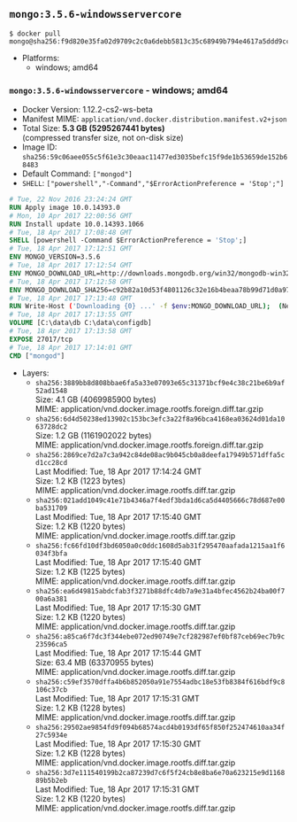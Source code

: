 ## `mongo:3.5.6-windowsservercore`

```console
$ docker pull mongo@sha256:f9d820e35fa02d9709c2c0a6debb5813c35c68949b794e4617a5ddd9cc532b97
```

-	Platforms:
	-	windows; amd64

### `mongo:3.5.6-windowsservercore` - windows; amd64

-	Docker Version: 1.12.2-cs2-ws-beta
-	Manifest MIME: `application/vnd.docker.distribution.manifest.v2+json`
-	Total Size: **5.3 GB (5295267441 bytes)**  
	(compressed transfer size, not on-disk size)
-	Image ID: `sha256:59c06aee055c5f61e3c30eaac11477ed3035befc15f9de1b53659de152b68483`
-	Default Command: `["mongod"]`
-	`SHELL`: `["powershell","-Command","$ErrorActionPreference = 'Stop';"]`

```dockerfile
# Tue, 22 Nov 2016 23:24:24 GMT
RUN Apply image 10.0.14393.0
# Mon, 10 Apr 2017 22:00:56 GMT
RUN Install update 10.0.14393.1066
# Tue, 18 Apr 2017 17:08:48 GMT
SHELL [powershell -Command $ErrorActionPreference = 'Stop';]
# Tue, 18 Apr 2017 17:12:51 GMT
ENV MONGO_VERSION=3.5.6
# Tue, 18 Apr 2017 17:12:54 GMT
ENV MONGO_DOWNLOAD_URL=http://downloads.mongodb.org/win32/mongodb-win32-x86_64-2008plus-ssl-3.5.6-signed.msi
# Tue, 18 Apr 2017 17:12:58 GMT
ENV MONGO_DOWNLOAD_SHA256=c92b82a10d53f4801126c32e16b4beaa78b99d71d0a97769fd4eba359e0d32b6
# Tue, 18 Apr 2017 17:13:48 GMT
RUN Write-Host ('Downloading {0} ...' -f $env:MONGO_DOWNLOAD_URL); 	(New-Object System.Net.WebClient).DownloadFile($env:MONGO_DOWNLOAD_URL, 'mongo.msi'); 		Write-Host ('Verifying sha256 ({0}) ...' -f $env:MONGO_DOWNLOAD_SHA256); 	if ((Get-FileHash mongo.msi -Algorithm sha256).Hash -ne $env:MONGO_DOWNLOAD_SHA256) { 		Write-Host 'FAILED!'; 		exit 1; 	}; 		Write-Host 'Installing ...'; 	Start-Process msiexec -Wait 		-ArgumentList @( 			'/i', 			'mongo.msi', 			'/quiet', 			'/qn', 			'INSTALLLOCATION=C:\mongodb', 			'ADDLOCAL=all' 		); 	$env:PATH = 'C:\mongodb\bin;' + $env:PATH; 	[Environment]::SetEnvironmentVariable('PATH', $env:PATH, [EnvironmentVariableTarget]::Machine); 		Write-Host 'Verifying install ...'; 	Write-Host '  mongo --version'; mongo --version; 	Write-Host '  mongod --version'; mongod --version; 		Write-Host 'Removing ...'; 	Remove-Item C:\mongodb\bin\*.pdb -Force; 	Remove-Item C:\windows\installer\*.msi -Force; 	Remove-Item mongo.msi -Force; 		Write-Host 'Complete.';
# Tue, 18 Apr 2017 17:13:55 GMT
VOLUME [C:\data\db C:\data\configdb]
# Tue, 18 Apr 2017 17:13:58 GMT
EXPOSE 27017/tcp
# Tue, 18 Apr 2017 17:14:01 GMT
CMD ["mongod"]
```

-	Layers:
	-	`sha256:3889bb8d808bbae6fa5a33e07093e65c31371bcf9e4c38c21be6b9af52ad1548`  
		Size: 4.1 GB (4069985900 bytes)  
		MIME: application/vnd.docker.image.rootfs.foreign.diff.tar.gzip
	-	`sha256:6d4d50238ed13902c153bc3efc3a22f8a96bca4168ea03624d01da1063728dc2`  
		Size: 1.2 GB (1161902022 bytes)  
		MIME: application/vnd.docker.image.rootfs.foreign.diff.tar.gzip
	-	`sha256:2869ce7d2a7c3a942c84de08ac9b045cb0a8deefa17949b571dffa5cd1cc28cd`  
		Last Modified: Tue, 18 Apr 2017 17:14:24 GMT  
		Size: 1.2 KB (1223 bytes)  
		MIME: application/vnd.docker.image.rootfs.diff.tar.gzip
	-	`sha256:021add1049c41e71b4346a7f4edf3bda1d6ca5d4405666c78d687e00ba531709`  
		Last Modified: Tue, 18 Apr 2017 17:15:40 GMT  
		Size: 1.2 KB (1220 bytes)  
		MIME: application/vnd.docker.image.rootfs.diff.tar.gzip
	-	`sha256:fc66fd10df3bd6050a0c0ddc1608d5ab31f295470aafada1215aa1f6034f3bfa`  
		Last Modified: Tue, 18 Apr 2017 17:15:40 GMT  
		Size: 1.2 KB (1225 bytes)  
		MIME: application/vnd.docker.image.rootfs.diff.tar.gzip
	-	`sha256:ea6d49815abdcfab3f3271b88dfc4db7a9e31a4bfec4562b24ba00f700a6a381`  
		Last Modified: Tue, 18 Apr 2017 17:15:30 GMT  
		Size: 1.2 KB (1220 bytes)  
		MIME: application/vnd.docker.image.rootfs.diff.tar.gzip
	-	`sha256:a85ca6f7dc3f344ebe072ed90749e7cf282987ef0bf87ceb69ec7b9c23596ca5`  
		Last Modified: Tue, 18 Apr 2017 17:15:44 GMT  
		Size: 63.4 MB (63370955 bytes)  
		MIME: application/vnd.docker.image.rootfs.diff.tar.gzip
	-	`sha256:c59ef3570dffa4b6b852050a91e7554adbc18e53fb8384f616bdf9c8106c37cb`  
		Last Modified: Tue, 18 Apr 2017 17:15:31 GMT  
		Size: 1.2 KB (1228 bytes)  
		MIME: application/vnd.docker.image.rootfs.diff.tar.gzip
	-	`sha256:29502ae9854fd9f094b68574acd4b0193df65f850f252474610aa34f27c5934e`  
		Last Modified: Tue, 18 Apr 2017 17:15:30 GMT  
		Size: 1.2 KB (1228 bytes)  
		MIME: application/vnd.docker.image.rootfs.diff.tar.gzip
	-	`sha256:3d7e111540199b2ca87239d7c6f5f24cb8e8ba6e70a623215e9d116889b5b2eb`  
		Last Modified: Tue, 18 Apr 2017 17:15:31 GMT  
		Size: 1.2 KB (1220 bytes)  
		MIME: application/vnd.docker.image.rootfs.diff.tar.gzip
